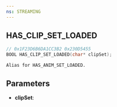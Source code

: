 ```yaml
---
ns: STREAMING
---
```

## HAS_CLIP_SET_LOADED

```c
// 0x1F23D6B6DA1CC3B2 0x230D5455
BOOL HAS_CLIP_SET_LOADED(char* clipSet);
```

```
Alias for HAS_ANIM_SET_LOADED.
```

## Parameters
* **clipSet**:
